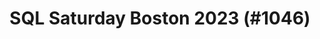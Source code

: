---
layout: event
title: "SQL Saturday Boston 2023 (#1046)"
subtitle: ""
tags: ["Boston", "Massachusetts", "USA", "physical", "2023", "North America"]
thumb: /assets/img/logos/Just_icon_Color_small.png
comments: false
data: SQLSat1046
---